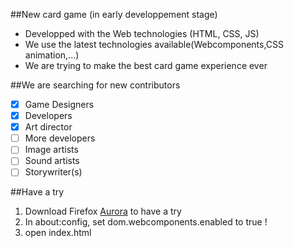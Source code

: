 ##New card game 
(in early developpement stage)



* Developped with the Web technologies (HTML, CSS, JS)
* We use the latest technologies available(Webcomponents,CSS animation,...)
* We are trying to make the best card game experience ever


##We are searching for new contributors
- [X] Game Designers
- [X] Developers
- [X] Art director
- [ ] More developers
- [ ] Image artists
- [ ] Sound artists
- [ ] Storywriter(s)

##Have a try

1. Download Firefox [Aurora](http://www.mozilla.org/en-US/firefox/channel/#aurora) to have a try 
2. In about:config, set dom.webcomponents.enabled to true !
3. open index.html
